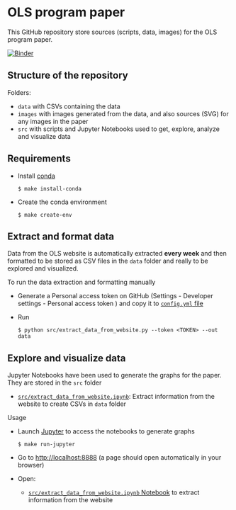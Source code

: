 # OLS program paper

This GitHub repository store sources (scripts, data, images) for the OLS program paper.

[![Binder](https://mybinder.org/badge_logo.svg)](https://mybinder.org/v2/gh/open-life-science/ols-program-paper/main)

## Structure of the repository

Folders:
- `data` with CSVs containing the data
- `images` with images generated from the data, and also sources (SVG) for any images in the paper
- `src` with scripts and Jupyter Notebooks used to get, explore, analyze and visualize data

## Requirements

- Install [conda](https://conda.io/miniconda.html)

    ```
    $ make install-conda
    ```

- Create the conda environment

    ```
    $ make create-env
    ```



## Extract and format data

Data from the OLS website is automatically extracted **every week** and then formatted to be stored as CSV files in the `data` folder and really to be explored and visualized.

To run the data extraction and formatting manually

- Generate a Personal access token on GitHub (Settings - Developer settings - Personal access token ) and copy it to [`config.yml` file](config.yaml)
- Run

    ```
    $ python src/extract_data_from_website.py --token <TOKEN> --out data
    ```

## Explore and visualize data

Jupyter Notebooks have been used to generate the graphs for the paper. They are stored in the `src` folder

- [`src/extract_data_from_website.ipynb`](src/extract_data_from_website.ipynb): Extract information from the website to create CSVs in `data` folder


Usage

- Launch [Jupyter](https://jupyter.org/) to access the notebooks to generate graphs

    ```
    $ make run-jupyter
    ```

- Go to [http://localhost:8888](http://localhost:8888) (a page should open automatically in your browser)
- Open:
    - [`src/extract_data_from_website.ipynb` Notebook](http://localhost:8888/notebooks/src/extract_data_from_website.ipynb) to extract information from the website